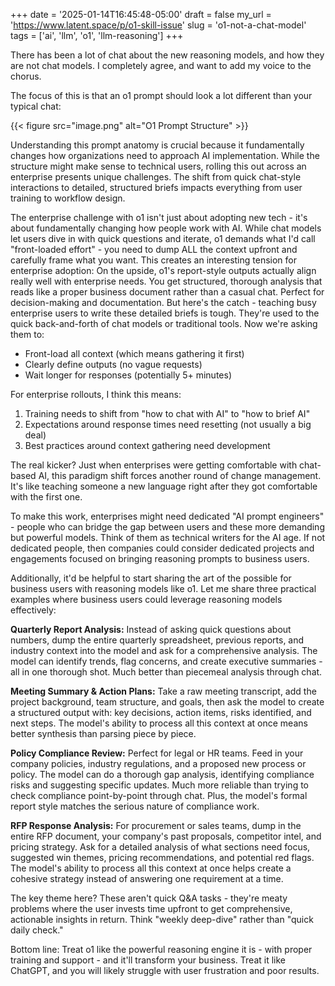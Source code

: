 +++
date = '2025-01-14T16:45:48-05:00'
draft = false
my_url = 'https://www.latent.space/p/o1-skill-issue'
slug = 'o1-not-a-chat-model'
tags = ['ai', 'llm', 'o1', 'llm-reasoning']
+++

There has been a lot of chat about the new reasoning models, and how they are not chat models. I completely agree, and want to add my voice to the chorus.

The focus of this is that an o1 prompt should look a lot different than your typical chat:

{{< figure src="image.png" alt="O1 Prompt Structure" >}}

Understanding this prompt anatomy is crucial because it fundamentally changes how organizations need to approach AI implementation. While the structure might make sense to technical users, rolling this out across an enterprise presents unique challenges. The shift from quick chat-style interactions to detailed, structured briefs impacts everything from user training to workflow design.

The enterprise challenge with o1 isn't just about adopting new tech - it's about fundamentally changing how people work with AI. While chat models let users dive in with quick questions and iterate, o1 demands what I'd call "front-loaded effort" - you need to dump ALL the context upfront and carefully frame what you want.
This creates an interesting tension for enterprise adoption:
On the upside, o1's report-style outputs actually align really well with enterprise needs. You get structured, thorough analysis that reads like a proper business document rather than a casual chat. Perfect for decision-making and documentation.
But here's the catch - teaching busy enterprise users to write these detailed briefs is tough. They're used to the quick back-and-forth of chat models or traditional tools. Now we're asking them to:

- Front-load all context (which means gathering it first)
- Clearly define outputs (no vague requests)
- Wait longer for responses (potentially 5+ minutes)

For enterprise rollouts, I think this means:

1. Training needs to shift from "how to chat with AI" to "how to brief AI"
2. Expectations around response times need resetting (not usually a big deal)
3. Best practices around context gathering need development

The real kicker? Just when enterprises were getting comfortable with chat-based AI, this paradigm shift forces another round of change management. It's like teaching someone a new language right after they got comfortable with the first one.

To make this work, enterprises might need dedicated "AI prompt engineers" - people who can bridge the gap between users and these more demanding but powerful models. Think of them as technical writers for the AI age. If not dedicated people, then companies could consider dedicated projects and engagements focused on bringing reasoning prompts to business users.

Additionally, it'd be helpful to start sharing the art of the possible for business users with reasoning models like o1. Let me share three practical examples where business users could leverage reasoning models effectively:

**Quarterly Report Analysis:** Instead of asking quick questions about numbers, dump the entire quarterly spreadsheet, previous reports, and industry context into the model and ask for a comprehensive analysis. The model can identify trends, flag concerns, and create executive summaries - all in one thorough shot. Much better than piecemeal analysis through chat.

**Meeting Summary & Action Plans:** Take a raw meeting transcript, add the project background, team structure, and goals, then ask the model to create a structured output with: key decisions, action items, risks identified, and next steps. The model's ability to process all this context at once means better synthesis than parsing piece by piece.

**Policy Compliance Review:** Perfect for legal or HR teams. Feed in your company policies, industry regulations, and a proposed new process or policy. The model can do a thorough gap analysis, identifying compliance risks and suggesting specific updates. Much more reliable than trying to check compliance point-by-point through chat. Plus, the model's formal report style matches the serious nature of compliance work.

**RFP Response Analysis:** For procurement or sales teams, dump in the entire RFP document, your company's past proposals, competitor intel, and pricing strategy. Ask for a detailed analysis of what sections need focus, suggested win themes, pricing recommendations, and potential red flags. The model's ability to process all this context at once helps create a cohesive strategy instead of answering one requirement at a time.

The key theme here? These aren't quick Q&A tasks - they're meaty problems where the user invests time upfront to get comprehensive, actionable insights in return. Think "weekly deep-dive" rather than "quick daily check."


Bottom line: Treat o1 like the powerful reasoning engine it is - with proper training and support - and it'll transform your business. Treat it like ChatGPT, and you will likely struggle with user frustration and 
poor results.
